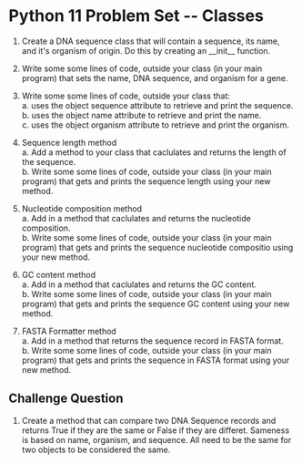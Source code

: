 # Python 11 Problem Set -- Classes


1. Create a DNA sequence class that will contain a sequence, its name, and it's organism of origin. Do this by creating an \_\_init\_\_ function.

2. Write some some lines of code, outside your class (in your main program) that sets the name, DNA sequence, and organism for a gene.

3. Write some some lines of code, outside your class that:  
  a. uses the object sequence attribute to retrieve and print the sequence.   
  b. uses the object name attribute to retrieve and print the name.   
  c. uses the object organism attribute to retrieve and print the organism.  

4. Sequence length method   
  a. Add a method to your class that caclulates and returns the length of the sequence.   
  b. Write some some lines of code, outside your class (in your main program) that gets and prints the sequence length using your new method.

5. Nucleotide composition method  
  a. Add in a method that caclulates and returns the nucleotide composition.    
  b. Write some some lines of code, outside your class (in your main program) that gets and prints the sequence nucleotide compositio using your new method.
  
6. GC content method  
  a. Add in a method that caclulates and returns the GC content.    
  b. Write some some lines of code, outside your class (in your main program) that gets and prints the sequence GC content using your new method.

7. FASTA Formatter method  
  a. Add in a method that returns the sequence record in FASTA format.    
  b. Write some some lines of code, outside your class (in your main program) that gets and prints the sequence in FASTA format using your new method.

## Challenge Question

1. Create a method that can compare two DNA Sequence records and returns True if they are the same or False if they are differet. Sameness is based on name, organism, and sequence. All need to be the same for two objects to be considered the same.



